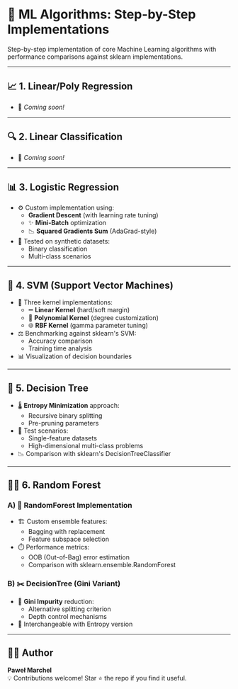 # 🧮 ML Algorithms: Step-by-Step Implementations

Step-by-step implementation of core Machine Learning algorithms with performance comparisons against sklearn implementations.

---

## 📈 1. **Linear/Poly Regression** 
   - 🚧 *Coming soon!*

---

## 🔍 2. **Linear Classification** 
   - 🚧 *Coming soon!*

---

## 📊 3. **Logistic Regression**
   - ⚙️ Custom implementation using:
     - **Gradient Descent** (with learning rate tuning)
     - ✨ **Mini-Batch** optimization
     - 📉 **Squared Gradients Sum** (AdaGrad-style)
   - 🧪 Tested on synthetic datasets:
     - Binary classification
     - Multi-class scenarios

---

## 🎯 4. **SVM (Support Vector Machines)**
   - 🔧 Three kernel implementations:
     - ➖ **Linear Kernel** (hard/soft margin)
     - 🔶 **Polynomial Kernel** (degree customization)
     - 🌐 **RBF Kernel** (gamma parameter tuning)
   - ⚖️ Benchmarking against sklearn's SVM:
     - Accuracy comparison
     - Training time analysis
   - 📊 Visualization of decision boundaries

---

## 🌳 5. **Decision Tree**
   - 🌡️ **Entropy Minimization** approach:
     - Recursive binary splitting
     - Pre-pruning parameters
   - 🧪 Test scenarios:
     - Single-feature datasets
     - High-dimensional multi-class problems
   - 📉 Comparison with sklearn's DecisionTreeClassifier

---

## 🌲🌳 6. **Random Forest**
### A) 🌲 **RandomForest Implementation**
   - 🏗️ Custom ensemble features:
     - Bagging with replacement
     - Feature subspace selection
   - ⏱️ Performance metrics:
     - OOB (Out-of-Bag) error estimation
     - Comparison with sklearn.ensemble.RandomForest

### B) ✂️ **DecisionTree (Gini Variant)**
   - 🎯 **Gini Impurity** reduction:
     - Alternative splitting criterion
     - Depth control mechanisms
   - 🔄 Interchangeable with Entropy version

---

## 👨‍💻 Author  
**Paweł Marchel**  
💡 Contributions welcome! Star ⭐ the repo if you find it useful.
